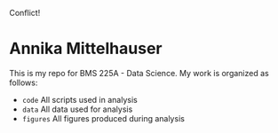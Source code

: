 Conflict!
# Annika Mittelhauser
This is my repo for BMS 225A - Data Science. My work is organized as follows:
- `code` All scripts used in analysis
- `data` All data used for analysis
- `figures` All figures produced during analysis
